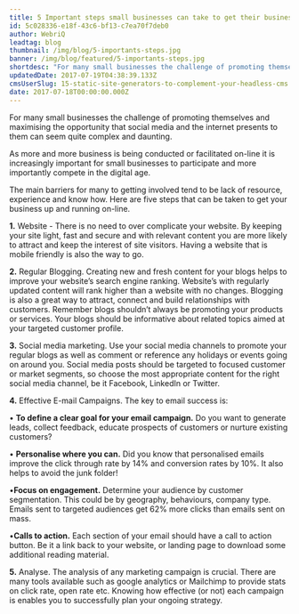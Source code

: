 ```yaml
---
title: 5 Important steps small businesses can take to get their business noticed on-line
id: 5c028336-e18f-43c6-bf13-c7ea70f7deb0
author: WebriQ
leadtag: blog
thumbnail: /img/blog/5-importants-steps.jpg
banner: /img/blog/featured/5-importants-steps.jpg
shortdesc: "For many small businesses the challenge of promoting themselves and maximising.."
updatedDate: 2017-07-19T04:38:39.133Z
cmsUserSlug: 15-static-site-generators-to-complement-your-headless-cms
date: 2017-07-18T00:00:00.000Z
---
```


For many small businesses the challenge of promoting themselves and maximising the opportunity that social media and the internet presents to them can seem quite complex and daunting.


As more and more business is being conducted or facilitated on-line it is increasingly important for small businesses to participate and more importantly compete in the digital age. 


The main barriers for many to getting involved tend to be lack of resource, experience and know how. Here are five steps that can be taken to get your business up and running on-line.


**1.** Website - There is no need to over complicate your website. By keeping your site light, fast and secure and with relevant content you are more likely to attract and keep the interest of site visitors. Having a website that is mobile friendly is also the way to go. 


**2.** Regular Blogging.  Creating new and fresh content for your blogs helps to improve your website’s search engine ranking. Website’s with regularly updated content will rank higher than a website with no changes.  Blogging is also a great way to attract, connect and build relationships with customers.  Remember blogs shouldn’t always be promoting your products or services.  Your blogs should be informative about related topics aimed at your targeted customer profile.


**3.** Social media marketing.  Use your social media channels to promote your regular blogs as well as comment or reference any holidays or events going on around you.  Social media posts should be targeted to focused customer or market segments, so choose the most appropriate content for the right social media channel, be it Facebook, LinkedIn or Twitter.


**4.** Effective E-mail Campaigns.  The key to email success is:


• **To define a clear goal for your email campaign.** Do you want to generate leads, collect feedback, educate prospects of customers or nurture existing customers?


• **Personalise where you can.**  Did you know that personalised emails improve the click through rate by 14% and conversion rates by 10%.  It also helps to avoid the junk folder!


•**Focus on engagement.** Determine your audience by customer segmentation. This could be by geography, behaviours, company type.  Emails sent to targeted audiences get 62% more clicks than emails sent on mass.


•**Calls to action.**    Each section of your email should have a call to action button.  Be it a link back to your website, or landing page to download some additional reading material.


**5.** Analyse.  The analysis of any marketing campaign is crucial.  There are many tools available such as google analytics or Mailchimp to provide stats on click rate, open rate etc.  Knowing how effective (or not) each campaign is enables you to successfully plan your ongoing strategy.


